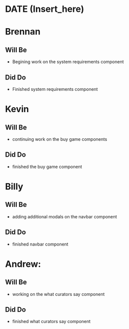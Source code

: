 # DATE (Insert_here)

# Brennan
## Will Be
* Begining work on the system requirements component
## Did Do
* Finished system requirements component

# Kevin
## Will Be
* continuing work on the buy game components
## Did Do
* finished the buy game component

# Billy
## Will Be
* adding additional modals on the navbar component
## Did Do
* finished navbar component

# Andrew:
## Will Be
* working on the what curators say component
## Did Do
* finished what curators say component
